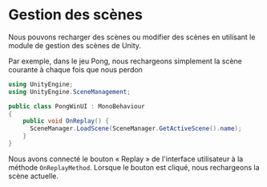 # Gestion des scènes

Nous pouvons recharger des scènes ou modifier des scènes en utilisant le module de gestion des scènes de Unity.

Par exemple, dans le jeu Pong, nous rechargeons simplement la scène courante à chaque fois que nous perdon

```c#
using UnityEngine;
using UnityEngine.SceneManagement;

public class PongWinUI : MonoBehaviour
{
    public void OnReplay() {
      SceneManager.LoadScene(SceneManager.GetActiveScene().name);
    }
}
```

Nous avons connecté le bouton « Replay » de l'interface utilisateur à la méthode `OnReplayMethod`. Lorsque le bouton est cliqué, nous rechargeons la scène actuelle.
